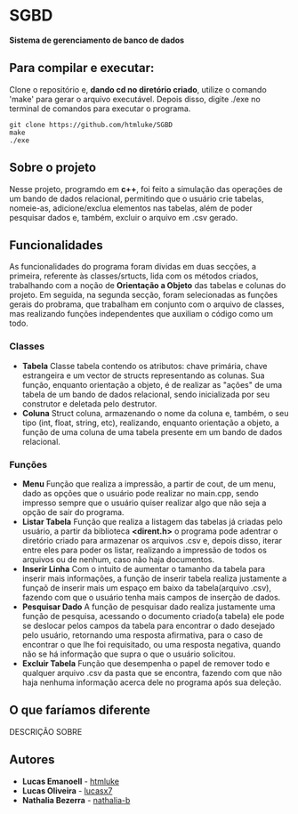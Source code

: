 # SGBD
**Sistema de gerenciamento de banco de dados**

## Para compilar e executar: 
Clone o repositório e, **dando cd no diretório criado**, utilize o comando 'make' para gerar o arquivo executável. Depois disso, digite ./exe  no terminal de comandos para executar o programa.
 
```
git clone https://github.com/htmluke/SGBD
make
./exe

```
## Sobre o projeto
Nesse projeto, programdo em **c++**, foi feito a simulação das operações de um bando de dados relacional, permitindo que o usuário crie tabelas, nomeie-as, adicione/exclua elementos nas tabelas, além de poder pesquisar dados e, também, excluir o arquivo em .csv gerado.

## Funcionalidades
As funcionalidades do programa foram dividas em duas secções, a primeira, referente às classes/srtucts, lida com os métodos criados, trabalhando com a noção de **Orientação a Objeto** das tabelas e colunas do projeto. Em seguida, na segunda secção, foram selecionadas as funções gerais do probrama, que trabalham em conjunto com o arquivo de classes, mas realizando funções independentes que auxiliam o código como um todo.

### Classes
* **Tabela**
Classe tabela contendo os atributos: chave primária, chave estrangeira e um vector de structs representando as colunas. Sua função, enquanto orientação a objeto, é de realizar as "ações" de uma tabela de um bando de dados relacional, sendo inicializada por seu construtor e deletada pelo destrutor.
* **Coluna**
Struct coluna, armazenando o nome da coluna e, também, o seu tipo (int, float, string, etc), realizando, enquanto orientação a objeto, a função de uma coluna de uma tabela presente em um bando de dados relacional.
### Funções
* **Menu**
Função que realiza a impressão, a partir de cout, de um menu, dado as opções que o usuário pode realizar no main.cpp, sendo impresso sempre que o usuário quiser realizar algo que não seja a opção de sair do programa.
* **Listar Tabela**
Função que realiza a listagem das tabelas já criadas pelo usuário, a partir da biblioteca **<dirent.h>** o programa pode adentrar o diretório criado para armazenar os arquivos .csv e, depois disso, iterar entre eles para poder os listar, realizando a impressão de todos os arquivos ou de nenhum, caso não haja documentos.
* **Inserir Linha**
Com o intuito de aumentar o tamanho da tabela para inserir mais informações, a função de inserir tabela realiza justamente a funçaõ de inserir mais um espaço em baixo da tabela(arquivo .csv), fazendo com que o usuário tenha mais campos de inserção de dados.
* **Pesquisar Dado**
A função de pesquisar dado realiza justamente uma função de pesquisa, acessando o documento criado(a tabela) ele pode se deslocar pelos campos da tabela para encontrar o dado desejado pelo usuário, retornando uma resposta afirmativa, para o caso de encontrar o que lhe foi requisitado, ou uma resposta negativa, quando não se há informação que supra o que o usuário solicitou.
* **Excluir Tabela**
Função que desempenha o papel de remover todo e qualquer arquivo .csv da pasta que se encontra, fazendo com que não haja nenhuma informação acerca dele no programa após sua deleção. 

## O que faríamos diferente
DESCRIÇÃO SOBRE

## Autores

* **Lucas Emanoell** - [htmluke](https://github.com/htmluke)
* **Lucas Oliveira** - [lucasx7](https://github.com/lucasx7)
* **Nathalia Bezerra** - [nathalia-b](https://github.com/nathalia-b)
